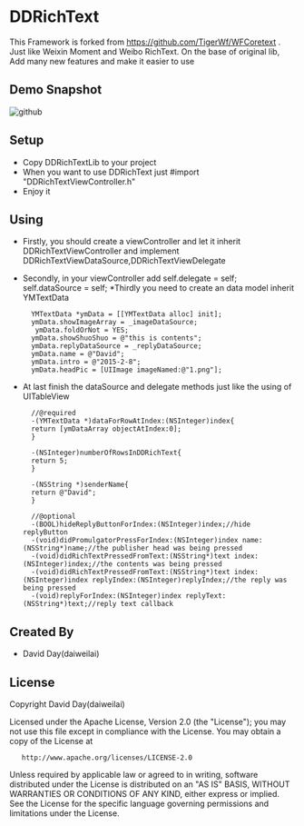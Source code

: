 # DDRichText
This Framework is forked from https://github.com/TigerWf/WFCoretext . Just like Weixin Moment and Weibo RichText. On the base of original lib, Add many new features and make it easier to use

Demo Snapshot  
----------------------------------- 
![github](https://github.com/daiweilai/DDRichText/blob/master/personal_showBac%402x.png "github")

Setup
----------------------------------- 
* Copy DDRichTextLib to your project
* When you want to use DDRichText just 
		#import "DDRichTextViewController.h"
* Enjoy it

Using
----------------------------------- 
* Firstly, you should create a viewController and let it inherit DDRichTextViewController and implement DDRichTextViewDataSource,DDRichTextViewDelegate
* Secondly, in your viewController add 
		self.delegate = self;
		self.dataSource = self;
*Thirdly you need to create an data model inherit YMTextData
		
		YMTextData *ymData = [[YMTextData alloc] init];
		ymData.showImageArray = _imageDataSource;
		 ymData.foldOrNot = YES;
		ymData.showShuoShuo = @"this is contents";
		ymData.replyDataSource = _replyDataSource;
		ymData.name = @"David";
		ymData.intro = @"2015-2-8";
		ymData.headPic = [UIImage imageNamed:@"1.png"];
		
		 
* At last finish the dataSource and delegate methods just like the using of UITableView
		
		//@required
		-(YMTextData *)dataForRowAtIndex:(NSInteger)index{
		return [ymDataArray objectAtIndex:0];
		}
		
		-(NSInteger)numberOfRowsInDDRichText{
		return 5;
		}
		
		-(NSString *)senderName{
		return @"David";
		}
		
		//@optional
		-(BOOL)hideReplyButtonForIndex:(NSInteger)index;//hide replyButton
		-(void)didPromulgatorPressForIndex:(NSInteger)index name:(NSString*)name;//the publisher head was being pressed
		-(void)didRichTextPressedFromText:(NSString*)text index:(NSInteger)index;//the contents was being pressed
		-(void)didRichTextPressedFromText:(NSString*)text index:(NSInteger)index replyIndex:(NSInteger)replyIndex;//the reply was being pressed
		-(void)replyForIndex:(NSInteger)index replyText:(NSString*)text;//reply text callback		
		


Created By
------------
* David Day(daiweilai)

License  
----------------------------------- 
Copyright David Day(daiweilai)

   Licensed under the Apache License, Version 2.0 (the "License");
   you may not use this file except in compliance with the License.
   You may obtain a copy of the License at

       http://www.apache.org/licenses/LICENSE-2.0

   Unless required by applicable law or agreed to in writing, software
   distributed under the License is distributed on an "AS IS" BASIS,
   WITHOUT WARRANTIES OR CONDITIONS OF ANY KIND, either express or implied.
   See the License for the specific language governing permissions and
   limitations under the License.
